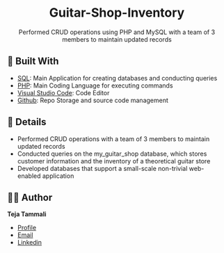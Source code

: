 <h1 align="center">Guitar-Shop-Inventory
</h1>
<p align="center">Performed CRUD operations using PHP and MySQL with a team of 3 members to maintain updated records
</p>

## 👷 Built With

- [SQL](https://www.mysql.com "SQL"): Main Application for creating databases and conducting queries
- [PHP](https://www.php.net "PHP"): Main Coding Language for executing commands
- [Visual Studio Code](https://code.visualstudio.com "Visual Studio Code"): Code Editor
- [Github](https://github.com/ "Github"): Repo Storage and source code management

## 📇 Details
- Performed CRUD operations with a team of 3 members to maintain updated records
- Conducted queries on the my_guitar_shop database, which stores customer information and the inventory of a theoretical guitar store
- Developed databases that support a small-scale non-trivial web-enabled application


## 🧑🏻 Author

**Teja Tammali**

- [Profile](https://github.com/tejatammali "Teja Tammali")
- [Email](mailto:teja.tammali0@gmail.com?subject=Hello "Hello!")
- [Linkedin](https://www.linkedin.com/in/tejatammali/ "Welcome")
